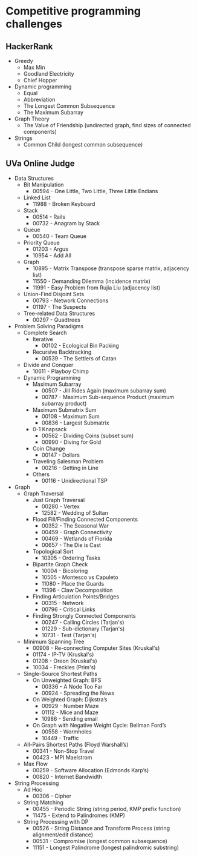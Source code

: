 # Competitive programming challenges 
## HackerRank
* Greedy
  * Max Min
  * Goodland Electricity
  * Chief Hopper
* Dynamic programming  
  * Equal
  * Abbreviation
  * The Longest Common Subsequence
  * The Maximum Subarray
* Graph Theory
  * The Value of Friendship (undirected graph, find sizes of connected components)
* Strings
  * Common Child (longest common subsequence)

## UVa Online Judge
* Data Structures
  * Bit Manipulation
    * 00594 - One Little, Two Little, Three Little Endians
  * Linked List
    * 11988 - Broken Keyboard
  * Stack
    * 00514 - Rails
    * 00732 - Anagram by Stack
  * Queue
    * 00540 - Team Queue
  * Priority Queue
    * 01203 - Argus
    * 10954 - Add All
  * Graph
    * 10895 - Matrix Transpose (transpose sparse matrix, adjacency list)
    * 11550 - Demanding Dilemma (incidence matrix)
    * 11991 - Easy Problem from Rujia Liu (adjacency list)
  * Union-Find Disjoint Sets
    * 00793 - Network Connections
    * 01197 - The Suspects
  * Tree-related Data Structures
    * 00297 - Quadtrees
* Problem Solving Paradigms
  * Complete Search
    * Iterative
      * 00102 - Ecological Bin Packing
    * Recursive Backtracking
      * 00539 - The Settlers of Catan
  * Divide and Conquer
    * 10611 - Playboy Chimp
  * Dynamic Programming
    * Maximum Subarray
      * 00507 - Jill Rides Again (maximum subarray sum)
      * 00787 - Maximum Sub-sequence Product (maximum subarray product)
    * Maximum Submatrix Sum
      * 00108 - Maximum Sum
      * 00836 - Largest Submatrix
    * 0-1 Knapsack
      * 00562 - Dividing Coins (subset sum)
      * 00990 - Diving for Gold
    * Coin Change
      * 00147 - Dollars
    * Traveling Salesman Problem
      * 00216 - Getting in Line
    * Others
      * 00116 - Unidirectional TSP
* Graph
  * Graph Traversal
    * Just Graph Traversal
      * 00280 - Vertex
      * 12582 - Wedding of Sultan
    * Flood Fill/Finding Connected Components
      * 00352 - The Seasonal War
      * 00459 - Graph Connectivity
      * 00469 - Wetlands of Florida
      * 00657 - The Die is Cast
    * Topological Sort
      * 10305 - Ordering Tasks
    * Bipartite Graph Check
      * 10004 - Bicoloring
      * 10505 - Montesco vs Capuleto
      * 11080 - Place the Guards
      * 11396 - Claw Decomposition
    * Finding Articulation Points/Bridges
      * 00315 - Network
      * 00796 - Critical Links
    * Finding Strongly Connected Components
      * 00247 - Calling Circles (Tarjan's)
      * 01229 - Sub-dictionary (Tarjan's)
      * 10731 - Test (Tarjan's)
  * Minimum Spanning Tree
    * 00908 - Re-connecting Computer Sites (Kruskal's)
    * 01174 - IP-TV (Kruskal's)
    * 01208 - Oreon (Kruskal's)
    * 10034 - Freckles (Prim's)
  * Single-Source Shortest Paths
    * On Unweighted Graph: BFS
      * 00336 - A Node Too Far
      * 00924 - Spreading the News
    * On Weighted Graph: Dijkstra’s
      * 00929 - Number Maze 
      * 01112 - Mice and Maze
      * 10986 - Sending email
    * On Graph with Negative Weight Cycle: Bellman Ford’s
      * 00558 - Wormholes
      * 10449 - Traffic
  * All-Pairs Shortest Paths (Floyd Warshall’s)
    * 00341 - Non-Stop Travel
    * 00423 - MPI Maelstrom
  * Max Flow
    * 00259 - Software Allocation (Edmonds Karp’s)
    * 00820 - Internet Bandwidth 
* String Processing
  * Ad Hoc
    * 00306 - Cipher
  * String Matching
    * 00455 - Periodic String (string period, KMP prefix function)
    * 11475 - Extend to Palindromes (KMP)
  * String Processing with DP
    * 00526 - String Distance and Transform Process (string alignment/edit distance)
    * 00531 - Compromise (longest common subsequence)
    * 11151 - Longest Palindrome (longest palindromic substring)
 
